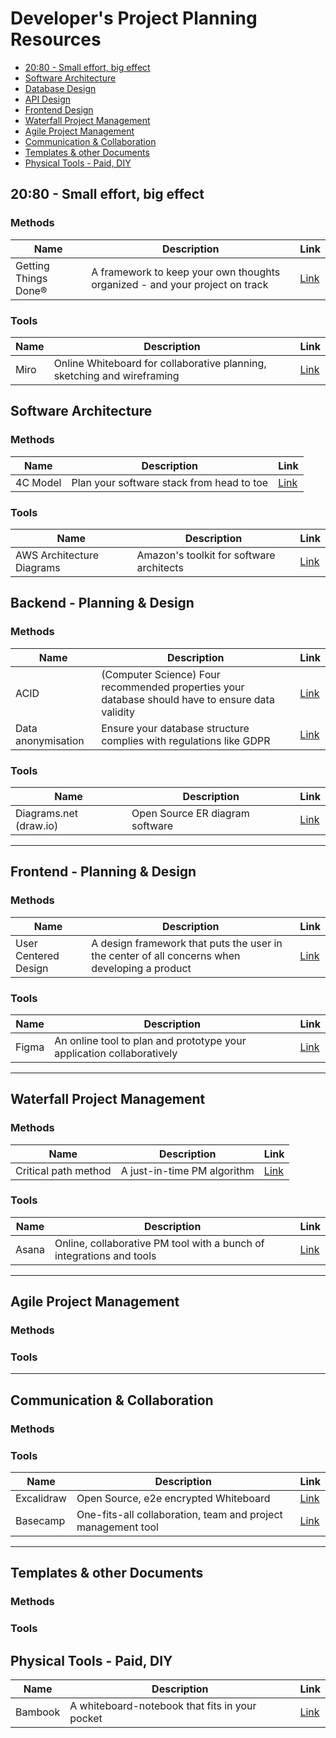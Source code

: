 # Developer's Project Planning Resources

- [20:80 - Small effort, big effect](#2080---small-effort-big-effect)
- [Software Architecture](#software-architecture)
- [Database Design](#database-design)
- [API Design](#api-design)
- [Frontend Design](#frontend-design)
- [Waterfall Project Management](#waterfall-project-management)
- [Agile Project Management](#agile-project-management)
- [Communication & Collaboration](#communication--collaboration)
- [Templates & other Documents](#templates--other-documents)
- [Physical Tools - Paid, DIY](#physical-tools---paid-diy)

## 20:80 - Small effort, big effect

### Methods

| Name                 | Description                                                                 | Link                                   |
| -------------------- | --------------------------------------------------------------------------- | -------------------------------------- |
| Getting Things Done® | A framework to keep your own thoughts organized - and your project on track | [Link](https://gettingthingsdone.com/) |

### Tools

| Name | Description                                                             | Link                      |
| ---- | ----------------------------------------------------------------------- | ------------------------- |
| Miro | Online Whiteboard for collaborative planning, sketching and wireframing | [Link](https://miro.com/) |

## Software Architecture

### Methods

| Name     | Description                               | Link                         |
| -------- | ----------------------------------------- | ---------------------------- |
| 4C Model | Plan your software stack from head to toe | [Link](https://c4model.com/) |

### Tools

| Name                      | Description                              | Link                                                                         |
| ------------------------- | ---------------------------------------- | ---------------------------------------------------------------------------- |
| AWS Architecture Diagrams | Amazon's toolkit for software architects | [Link](https://aws.amazon.com/architecture/reference-architecture-diagrams/) |

## Backend - Planning & Design

### Methods

| Name               | Description                                                                                      | Link                                                     |
| ------------------ | ------------------------------------------------------------------------------------------------ | -------------------------------------------------------- |
| ACID               | (Computer Science) Four recommended properties your database should have to ensure data validity | [Link](https://en.wikipedia.org/wiki/ACID)               |
| Data anonymisation | Ensure your database structure complies with regulations like GDPR                               | [Link](https://en.wikipedia.org/wiki/Data_anonymization) |

### Tools

| Name                   | Description                     | Link                              |
| ---------------------- | ------------------------------- | --------------------------------- |
| Diagrams.net (draw.io) | Open Source ER diagram software | [Link](https://app.diagrams.net/) |

---

## Frontend - Planning & Design

### Methods

| Name                 | Description                                                                                   | Link                                                       |
| -------------------- | --------------------------------------------------------------------------------------------- | ---------------------------------------------------------- |
| User Centered Design | A design framework that puts the user in the center of all concerns when developing a product | [Link](https://en.wikipedia.org/wiki/User-centered_design) |

### Tools

| Name  | Description                                                           | Link                                                       |
| ----- | --------------------------------------------------------------------- | ---------------------------------------------------------- |
| Figma | An online tool to plan and prototype your application collaboratively | [Link](https://en.wikipedia.org/wiki/User-centered_design) |

---

## Waterfall Project Management

### Methods

| Name                 | Description                 | Link                                                       |
| -------------------- | --------------------------- | ---------------------------------------------------------- |
| Critical path method | A just-in-time PM algorithm | [Link](https://en.wikipedia.org/wiki/Critical_path_method) |

### Tools

| Name  | Description                                                          | Link                       |
| ----- | -------------------------------------------------------------------- | -------------------------- |
| Asana | Online, collaborative PM tool with a bunch of integrations and tools | [Link](https://asana.com/) |

---

## Agile Project Management

### Methods

### Tools

---

## Communication & Collaboration

### Methods

### Tools

| Name       | Description                                                  | Link                            |
| ---------- | ------------------------------------------------------------ | ------------------------------- |
| Excalidraw | Open Source, e2e encrypted Whiteboard                        | [Link](https://excalidraw.com/) |
| Basecamp   | One-fits-all collaboration, team and project management tool | [Link](https://basecamp.com/)   |

---

## Templates & other Documents

### Methods

### Tools

## Physical Tools - Paid, DIY

| Name    | Description                                    | Link                                         |
| ------- | ---------------------------------------------- | -------------------------------------------- |
| Bambook | A whiteboard-notebook that fits in your pocket | [Link](https://www.bambook.org/en/notebooks) |
